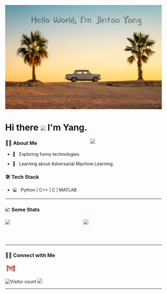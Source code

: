 ![Welcome!](https://github.com/JintaoYang18/JintaoYang18/blob/main/yang-github-page.jpg)

# Hi there <img src="https://c.tenor.com/nebZyl8oN7IAAAAi/wave-hello.gif" width="40px">  I'm Yang. 

<img align='right' src="https://media.giphy.com/media/13HBDT4QSTpveU/giphy.gif" width="230px">


<h3> 👨🏻 About Me </h3>

- 🤔 &nbsp; Exploring funny technologies.

- 🌱 &nbsp; Learning about Adversarial Machine Learning.


<h3>🛠 Tech Stack</h3>

- 💻 &nbsp; Python | C++ | C | MATLAB

<!--

- 🔧 &nbsp; Git | Markdown 

-->


<hr>

<h3> 📈 Some Stats </h3>
 
<p align="center">

 <img align="left" src="https://github-readme-stats.vercel.app/api?username=JintaoYang18&show_icons=true" />

 <img float="right" src="https://github-readme-stats.vercel.app/api/top-langs/?username=JintaoYang18&show_icons=true" />

 <br>
 
</p>

<br><br>


<hr>

<h3> 🤝🏻 Connect with Me </h3>

<p align="left">
  <a href="mailto:colsonyang212@gmail.com">
    <img src="https://github.com/JintaoYang18/JintaoYang18/blob/main/gmail.png" height="20px" style="margin: 5px;" />
  </a>
</p>

<script type="text/javascript" id="clustrmaps" src="//clustrmaps.com/map_v2.js?d=vJk8vQ3o7N71i0cRgkSBKR14LdwxDUGTRVGpHdZQbRE&cl=ffffff&w=a"></script>

![Visitor count](https://visitor-badge.laobi.icu/badge?page_id=JintaoYang18.JintaoYang18)   <img src="https://media.giphy.com/media/dxn6fRlTIShoeBr69N/giphy.gif" width="30">

<hr>
